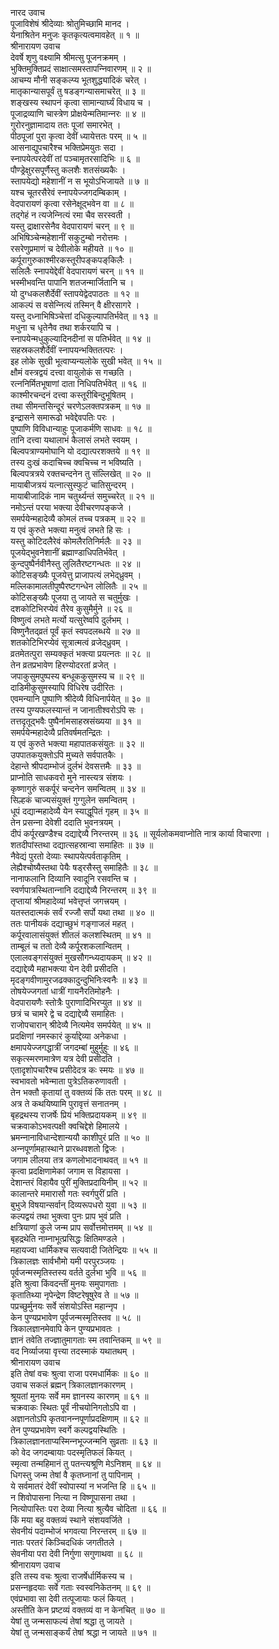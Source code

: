 नारद उवाच  
पूजाविशेषं श्रीदेव्याः श्रोतुमिच्छामि मानद ।  
येनाश्रितेन मनुजः कृतकृत्यत्वमावहेत् ॥ १ ॥  
श्रीनारायण उवाच  
देवर्षे शृणु वक्ष्यामि श्रीमत्सु पूजनक्रमम् ।  
भुक्तिमुक्तिप्रदं साक्षात्समस्तापन्‍निवारणम् ॥ २ ॥  
आचम्य मौनी सङ्‌कल्प्य भूतशुद्ध्यादिकं चरेत् ।  
मातृकान्यासपूर्वं तु षडङ्‌गन्यासमाचरेत् ॥ ३ ॥  
शङ्‌खस्य स्थापनं कृत्वा सामान्यार्घ्यं विधाय च ।  
पूजाद्रव्याणि चास्त्रेण प्रोक्षयेन्मतिमान्‍नरः ॥ ४ ॥  
गुरोरनुज्ञामादाय ततः पूजां समारभेत् ।  
पीठपूजां पुरा कृत्वा देवीं ध्यायेत्ततः परम् ॥ ५ ॥  
आसनाद्युपचारैश्च भक्तिप्रेमयुतः सदा ।  
स्नापयेत्परदेवीं तां पञ्चामृतरसादिभिः ॥ ६ ॥  
पौण्ड्रेक्षुरसपूर्णैस्तु कलशैः शतसंख्यकैः ।  
स्तापयेद्यो महेशानीं न स भूयोऽभिजायते ॥ ७ ॥  
यश्च चूतरसैरेवं स्नापयेज्जगदम्बिकाम् ।  
वेदपारायणं कृत्वा रसेनेक्षूद्‍भवेन वा ॥ ८ ॥  
तद्‌गेहं न त्यजेन्‍नित्यं रमा चैव सरस्वती ।  
यस्तु द्राक्षारसेनैव वेदपारायणं चरन् ॥ ९ ॥  
अभिषिञ्चेन्महेशानीं सकुटुम्बो नरोत्तमः ।  
रसरेणुप्रमाणं च देवीलोके महीयते ॥ १० ॥  
कर्पूरागुरुकाश्मीरकस्तूरीपङ्‌कपङ्‌किलैः ।  
सलिलैः स्नापयेद्देवीं वेदपारायणं चरन् ॥ ११ ॥  
भस्मीभवन्ति पापानि शतजन्मार्जितानि च ।  
यो दुग्धकलशैर्देवीं स्तापयेद्वेदपाठतः ॥ १२ ॥  
आकल्पं स वसेन्‍नित्यं तस्मिन् वै क्षीरसागरे ।  
यस्तु दध्नाभिषिञ्चेत्तां दधिकुल्यापतिर्भवेत् ॥ १३ ॥  
मधुना च धृतेनैव तथा शर्करयापि च ।  
स्नापयेन्मधुकुल्यादिनदीनां स पतिर्भवेत् ॥ १४ ॥  
सहस्रकलशैर्देवीं स्नापयन्भक्तितत्परः ।  
इह लोके सुखी भूत्वाप्यन्यलोके सुखी भवेत् ॥ १५ ॥  
क्षौमं वस्त्रद्वयं दत्त्वा वायुलोकं स गच्छति ।  
रत्‍ननिर्मितभूषाणां दाता निधिपतिर्भवेत् ॥ १६ ॥  
काश्मीरचन्दनं दत्त्वा कस्तूरीबिन्दुभूषितम् ।  
तथा सीमन्तसिन्दूरं चरणेऽलक्तपत्रकम् ॥ १७ ॥  
इन्द्रासने समारूढो भवेद्देवपतिः परः ।  
पुष्पाणि विविधान्याहुः पूजाकर्मणि साधवः ॥ १८ ॥  
तानि दत्त्वा यथालाभं कैलासं लभते स्वयम् ।  
बिल्वपत्राण्यमोघानि यो दद्यात्परशक्तये ॥ १९ ॥  
तस्य दुःखं कदाचिच्च क्वचिच्च न भविष्यति ।  
बिल्वपत्रत्रये रक्तचन्दनेन तु संल्लिखेत् ॥ २० ॥  
मायाबीजत्रयं यत्‍नात्सुस्फुटं चातिसुन्दरम् ।  
मायाबीजादिकं नाम चतुर्थ्यन्तं समुच्चरेत् ॥ २१ ॥  
नमोऽन्तं परया भक्त्या देवीचरणपङ्‌कजे ।  
समर्पयेन्महादेव्यै कोमलं तच्च पत्रकम् ॥ २२ ॥  
य एवं कुरुते भक्त्या मनुत्वं लभते हि सः ।  
यस्तु कोटिदलैरेवं कोमलैरतिनिर्मलैः ॥ २३ ॥  
पूजयेद्‌भुवनेशानीं ब्रह्माण्डाधिपतिर्भवेत् ।  
कुन्दपुष्पैर्नवीनैस्तु लुलितैरष्टगन्धतः ॥ २४ ॥  
कोटिसङ्‌ख्यैः पूजयेत्तु प्राजापत्यं लभेद्‌ध्रुवम् ।  
मल्लिकामालतीपुष्पैरष्टगन्धेन लोलितैः ॥ २५ ॥  
कोटिसङ्‌ख्यैः पूजया तु जायते स चतुर्मुखः ।  
दशकोटिभिरप्येवं तैरेव कुसुमैर्मुने ॥ २६ ॥  
विष्णुत्वं लभते मर्त्यो यत्सुरेष्वपि दुर्लभम् ।  
विष्णुनैतद्‌व्रतं पूर्वं कृतं स्वपदलब्धये ॥ २७ ॥  
शतकोटिभिरप्येवं सूत्रात्मत्वं व्रजेद्‌ध्रुवम् ।  
व्रतमेतत्पुरा सम्यक्कृतं भक्त्या प्रयत्‍नतः ॥ २८ ॥  
तेन व्रतप्रभावेण हिरण्योदरतां व्रजेत् ।  
जपाकुसुमपुष्पस्य बन्धूककुसुमस्य च ॥ २९ ॥  
दाडिमीकुसुमस्यापि विधिरेष उदीरितः ।  
एवमन्यानि पुष्पाणि श्रीदेव्यै विधिनार्पयेत् ॥ ३० ॥  
तस्य पुण्यफलस्यान्तं न जानातीश्वरोऽपि सः ।  
तत्तदृतूद्‍भवैः पुष्पैर्नामसाहस्रसंख्यया ॥ ३१ ॥  
समर्पयेन्महादेव्यै प्रतिवर्षमतन्द्रितः ।  
य एवं कुरुते भक्त्या महापातकसंयुतः ॥ ३२ ॥  
उपपातकयुक्तोऽपि मुच्यते सर्वपातकैः ।  
देहान्ते श्रीपदाम्भोजं दुर्लभं देवसत्तमैः ॥ ३३ ॥  
प्राप्नोति साधकवरो मुने नास्त्यत्र संशयः ।  
कृष्णागुरुं सकर्पूरं चन्दनेन समन्वितम् ॥ ३४ ॥  
सिल्हकं चाज्यसंयुक्तं गुग्गुलेन समन्वितम् ।  
धूपं दद्यान्महादेव्यै येन स्याद्धूपितं गृहम् ॥ ३५ ॥  
तेन प्रसन्‍ना देवेशी ददाति भुवनत्रयम् ।  
दीपं कर्पूरखण्डैश्च दद्याद्देव्यै निरन्तरम् ॥ ३६ ॥
सूर्यलोकमवाप्नोति नात्र कार्या विचारणा ।  
शतदीपांस्तथा दद्यात्सहस्रान्वा समाहितः ॥ ३७ ॥  
नैवेद्यं पुरतो देव्याः स्थापयेत्पर्वताकृतिम् ।  
लेह्यैश्चोष्यैस्तथा पेयैः षड्‌रसैस्तु समाहितैः ॥ ३८ ॥  
नानाफलानि दिव्यानि स्वादूनि रसवन्ति च ।  
स्वर्णपात्रस्थितान्‍नानि दद्याद्देव्यै निरन्तरम् ॥ ३९ ॥  
तृप्तायां श्रीमहादेव्यां भवेत्तृप्तं जगत्त्रयम् ।  
यतस्तदात्मकं सर्वं रज्जौ सर्पो यथा तथा ॥ ४० ॥  
ततः पानीयकं दद्याच्छुभं गङ्‌गाजलं महत् ।  
कर्पूरवालासंयुक्तं शीतलं कलशस्थितम् ॥ ४१ ॥  
ताम्बूलं च ततो देव्यै कर्पूरशकलान्वितम् ।  
एलालवङ्‌गसंयुक्तं मुखसौगन्ध्यदायकम् ॥ ४२ ॥  
दद्याद्देव्यै महाभक्त्या येन देवी प्रसीदति ।  
मृदङ्‌गवीणामुरजढक्कादुन्दुभिनिःस्वनैः ॥ ४३ ॥  
तोषयेज्जगतां धात्रीं गायनैरतिमोहनैः ।  
वेदपारायणैः स्तोत्रैः पुराणादिभिरप्युत ॥ ४४ ॥  
छत्रं च चामरे द्वे च दद्याद्देव्यै समाहितः ।  
राजोपचारान् श्रीदेव्यै नित्यमेव समर्पयेत् ॥ ४५ ॥  
प्रदक्षिणां नमस्कारं कुर्याद्देव्या अनेकधा ।  
क्षमापयेज्जगद्धात्रीं जगदम्बां मुहुर्मुहुः ॥ ४६ ॥  
सकृत्स्मरणमात्रेण यत्र देवी प्रसीदति ।  
एतादृशोपचारैश्च प्रसीदेदत्र कः स्मयः ॥ ४७ ॥  
स्वभावतो भवेन्माता पुत्रेऽतिकरुणावती ।  
तेन भक्तौ कृतायां तु वक्तव्यं किं ततः परम् ॥ ४८ ॥  
अत्र ते कथयिष्यामि पुरावृत्तं सनातनम् ।  
बृहद्रथस्य राजर्षेः प्रियं भक्तिप्रदायकम् ॥ ४९ ॥  
चक्रवाकोऽभवत्पक्षी क्वचिद्देशे हिमालये ।  
भ्रमन्‍नानाविधान्देशान्ययौ काशीपुरं प्रति ॥ ५० ॥  
अन्‍नपूर्णामहास्थाने प्रारब्धवशतो द्विजः ।  
जगाम लीलया तत्र कणलोभादनाथवत् ॥ ५१ ॥  
कृत्वा प्रदक्षिणामेकां जगाम स विहायसा ।  
देशान्तरं विहायैव पुरीं मुक्तिप्रदायिनीम् ॥ ५२ ॥  
कालान्तरे ममारासौ गतः स्वर्गपुरीं प्रति ।  
बुभुजे विषयान्सर्वान् दिव्यरूपधरो युवा ॥ ५३ ॥  
कल्पद्वयं तथा भुक्त्वा पुनः प्राप भुवं प्रति ।  
क्षत्रियाणां कुले जन्म प्राप सर्वोत्तमोत्तमम् ॥ ५४ ॥  
बृहद्रथेति नाम्नाभूत्प्रसिद्धः क्षितिमण्डले ।  
महायज्वा धार्मिकश्च सत्यवादी जितेन्द्रियः ॥ ५५ ॥  
त्रिकालज्ञः सार्वभौमो यमी परपुरञ्जयः ।  
पूर्वजन्मस्मृतिस्तस्य वर्तते दुर्लभा भुवि ॥ ५६ ॥  
इति श्रुत्वा किंवदन्तीं मुनयः समुपागताः ।  
कृतातिथ्या नृपेन्द्रेण विष्टरेषूषुरेव ते ॥ ५७ ॥  
पप्रच्छुर्मुनयः सर्वे संशयोऽस्ति महान्‍नृप ।  
केन पुण्यप्रभावेण पूर्वजन्मस्मृतिस्तव ॥ ५८ ॥  
त्रिकालज्ञानमेवापि केन पुण्यप्रभावतः ।  
ज्ञानं तवेति तज्ज्ञातुमागताः स्म तवान्तिकम् ॥ ५९ ॥  
वद निर्व्याजया वृत्त्या तदस्माकं यथातथम् ।  
श्रीनारायण उवाच  
इति तेषां वचः श्रुत्वा राजा परमधार्मिकः ॥ ६० ॥  
उवाच सकलं ब्रह्मन् त्रिकालज्ञानकारणम् ।  
श्रूयतां मुनयः सर्वे मम ज्ञानस्य कारणम् ॥ ६१ ॥  
चक्रवाकः स्थितः पूर्वं नीचयोनिगतोऽपि वा ।  
अज्ञानतोऽपि कृतवानन्‍नपूर्णाप्रदक्षिणाम् ॥ ६२ ॥  
तेन पुण्यप्रभावेण स्वर्गे कल्पद्वयस्थितिः ।  
त्रिकालज्ञानताप्यस्मिन्‍नभूज्जन्मनि सुव्रताः ॥ ६३ ॥  
को वेद जगदम्बायाः पदस्मृतिफलं कियत् ।  
स्मृत्वा तन्महिमानं तु पतन्त्यश्रूणि मेऽनिशम् ॥ ६४ ॥  
धिगस्तु जन्म तेषां वै कृतघ्नानां तु पापिनाम् ।  
ये सर्वमातरं देवीं स्वोपास्यां न भजन्ति हि ॥ ६५ ॥  
न शिवोपासना नित्या न विष्णूपासना तथा ।  
नित्योपास्तिः परा देव्या नित्या श्रुत्यैव चोदिता ॥ ६६ ॥  
किं मया बहु वक्तव्यं स्थाने संशयवर्जिते ।  
सेवनीयं पदाम्भोजं भगवत्या निरन्तरम् ॥ ६७ ॥  
नातः परतरं किञ्चिदधिकं जगतीतले ।  
सेवनीया परा देवी निर्गुणा सगुणाथवा ॥ ६८ ॥  
श्रीनारायण उवाच  
इति तस्य वचः श्रुत्वा राजर्षेर्धार्मिकस्य च ।  
प्रसन्‍नहृदयाः सर्वे गताः स्वस्वनिकेतनम् ॥ ६९ ॥  
एवंप्रभावा सा देवी तत्पूजायाः फलं कियत् ।  
अस्तीति केन प्रष्टव्यं वक्तव्यं वा न केनचित् ॥ ७० ॥  
येषां तु जन्मसाफल्यं तेषां श्रद्धा तु जायते ।  
येषां तु जन्मसाङ्‌कर्यं तेषां श्रद्धा न जायते ॥ ७१ ॥
